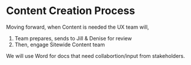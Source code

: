 # Content Creation Process

Moving forward, when Content is needed the UX team will,

1. Team prepares, sends to Jill & Denise for review
2. Then, engage Sitewide Content team 

We will use Word for docs that need collabortion/input from stakeholders. 